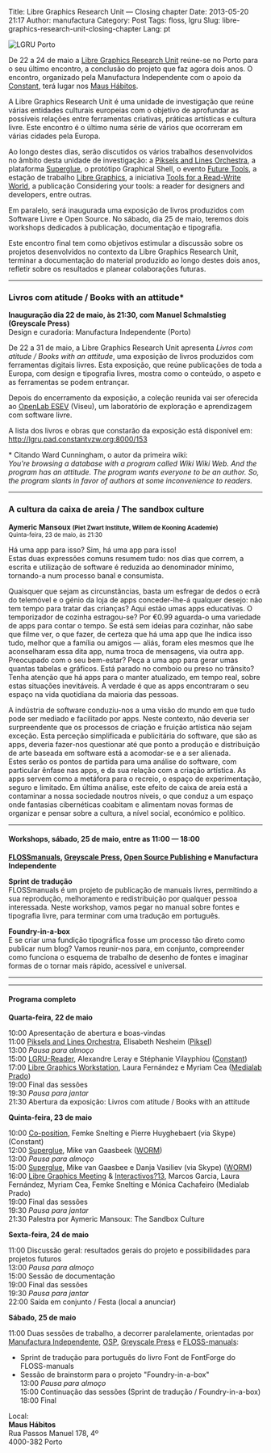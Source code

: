 Title: Libre Graphics Research Unit — Closing chapter
Date: 2013-05-20 21:17
Author: manufactura
Category: Post
Tags: floss, lgru
Slug: libre-graphics-research-unit-closing-chapter
Lang: pt

![](http://blog.manufacturaindependente.org/wp-content/uploads/2013/05/lgru-porto_11.jpg "LGRU Porto")

De 22 a 24 de maio a [Libre Graphics Research
Unit](http://lgru.net "Libre Graphics Research Unit") reúne-se no Porto
para o seu último encontro, a conclusão do projeto que faz agora dois
anos. O encontro, organizado pela Manufactura Independente com o apoio
da
[Constant](http://www.constantvzw.org "Constant Association for Art and Media"),
terá lugar nos [Maus
Hábitos](http://www.maushabitos.com/ "Maus Hábitos, Espaço de Intervenção Cultural").

A Libre Graphics Research Unit é uma unidade de investigação que reúne
várias entidades culturais europeias com o objetivo de aprofundar as
possíveis relações entre ferramentas criativas, práticas artísticas e
cultura livre. Este encontro é o último numa série de vários que
ocorreram em várias cidades pela Europa.

Ao longo destes dias, serão discutidos os vários trabalhos desenvolvidos
no âmbito desta unidade de investigação: a [Piksels and Lines
Orchestra](http://lgru.net/archives/5359), a plataforma
[Superglue](http://lgru.net/archives/5392), o protótipo Graphical Shell,
o evento [Future Tools](http://medialab-prado.es/article/lgm_2013), a
estação de trabalho [Libre Graphics](http://lgru.net/archives/5328), a
iniciativa [Tools for a Read-Write
World](http://medialab-prado.es/article/muestra_interactivos13), a
publicação Considering your tools: a reader for designers and
developers, entre outras.

Em paralelo, será inaugurada uma exposição de livros produzidos com
Software Livre e Open Source. No sábado, dia 25 de maio, teremos dois
workshops dedicados à publicação, documentação e tipografia.

Este encontro final tem como objetivos estimular a discussão sobre os
projetos desenvolvidos no contexto da Libre Graphics Research Unit,
terminar a documentação do material produzido ao longo destes dois anos,
refletir sobre os resultados e planear colaborações futuras.

* * * * *

### Livros com atitude / Books with an attitude\*

**Inauguração dia 22 de maio, às 21:30, com Manuel Schmalstieg
(Greyscale Press)**  
Design e curadoria: Manufactura Independente (Porto)

De 22 a 31 de maio, a Libre Graphics Research Unit apresenta *Livros com
atitude / Books with an attitude*, uma exposição de livros produzidos
com ferramentas digitais livres. Esta exposição, que reúne publicações
de toda a Europa, com design e tipografia livres, mostra como o
conteúdo, o aspeto e as ferramentas se podem entrançar.

Depois do encerramento da exposição, a coleção reunida vai ser oferecida
ao [OpenLab ESEV](http://openlab.esev.ipv.pt/) (Viseu), um laboratório
de exploração e aprendizagem com software livre.

A lista dos livros e obras que constarão da exposição está disponível
em: <http://lgru.pad.constantvzw.org:8000/153>

\* Citando Ward Cunningham, o autor da primeira wiki:  
*You're browsing a database with a program called Wiki Wiki Web. And
the program has an attitude. The program wants everyone to be an author.
So, the program slants in favor of authors at some inconvenience to
readers.*

* * * * *

### A cultura da caixa de areia / The sandbox culture

**Aymeric Mansoux <small>(Piet Zwart Institute, Willem de Kooning
Academie)</small>**  
<small>Quinta-feira, 23 de maio, às 21:30</small>

Há uma app para isso? Sim, há uma app para isso!  
Estas duas expressões comuns resumem tudo: nos dias que correm, a
escrita e utilização de software é reduzida ao denominador mínimo,
tornando-a num processo banal e consumista.

Quaisquer que sejam as circunstâncias, basta um esfregar de dedos o ecrã
do telemóvel e o génio da loja de apps conceder-lhe-á qualquer desejo:
não tem tempo para tratar das crianças? Aqui estão umas apps educativas.
O temporizador de cozinha estragou-se? Por €0.99 aguarda-o uma variedade
de apps para contar o tempo. Se está sem ideias para cozinhar, não sabe
que filme ver, o que fazer, de certeza que há uma app que lhe indica
isso tudo, melhor que a família ou amigos —  aliás, foram eles mesmos
que lhe aconselharam essa dita app, numa troca de mensagens, via outra
app. Preocupado com o seu bem-estar? Peça a uma app para gerar umas
quantas tabelas e gráficos. Está parado no comboio ou preso no trânsito?
Tenha atenção que há apps para o manter atualizado, em tempo real, sobre
estas situações inevitáveis. A verdade é que as apps encontraram o seu
espaço na vida quotidiana da maioria das pessoas.

A indústria de software conduziu-nos a uma visão do mundo em que tudo
pode ser mediado e facilitado por apps. Neste contexto, não deveria ser
surpreendente que os processos de criação e fruição artística não sejam
exceção. Esta perceção simplificada e publicitária do software, que são
as apps, deveria fazer-nos questionar até que ponto a produção e
distribuição de arte baseada em software está a acomodar-se e a ser
alienada.  
Estes serão os pontos de partida para uma análise do software, com
particular ênfase nas apps, e da sua relação com a criação artística. As
apps servem como a metáfora para o recreio, o espaço de experimentação,
seguro e limitado. Em última análise, este efeito de caixa de areia está
a contaminar a nossa sociedade noutros níveis, o que conduz a um espaço
onde fantasias cibernéticas coabitam e alimentam novas formas de
organizar e pensar sobre a cultura, a nível social, económico e
político.

* * * * *

#### Workshops, sábado, 25 de maio, entre as 11:00 — 18:00

**[FLOSSmanuals](http://flossmanuals.net "FLOSSmanuals"), [Greyscale
Press](http://greyscalepress.com "Greyscale Press"), [Open Source
Publishing](http://ospublish.constantvzw.org "Open Source Publishing") e
Manufactura Independente**

**Sprint de tradução**  
FLOSSmanuals é um projeto de publicação de manuais livres, permitindo a
sua reprodução, melhoramento e redistribuição por qualquer pessoa
interessada. Neste workshop, vamos pegar no manual sobre fontes e
tipografia livre, para terminar com uma tradução em português.

**Foundry-in-a-box**  
E se criar uma fundição tipográfica fosse um processo tão direto como
publicar num blog? Vamos reunir-nos para, em conjunto, compreender como
funciona o esquema de trabalho de desenho de fontes e imaginar formas de
o tornar mais rápido, acessível e universal.

* * * * *

* * * * *

#### Programa completo

**Quarta-feira, 22 de maio**

10:00 Apresentação de abertura e boas-vindas  
11:00 [Piksels and Lines Orchestra](http://lgru.net/archives/5359),
Elisabeth Nesheim ([Piksel](http://www.piksel.no))  
13:00 *Pausa para almoço*  
15:00 [LGRU-Reader](http://lgru.net/archives/5349), Alexandre Leray e
Stéphanie Vilayphiou ([Constant](http://www.constantvzw.org))  
17:00 [Libre Graphics Workstation](http://lgru.net/archives/5328),
Laura Fernández e Myriam Cea ([Medialab
Prado](http://medialab-prado.es))  
19:00 Final das sessões  
19:30 *Pausa para jantar*  
21:30 Abertura da exposição: Livros com atitude / Books with an
attitude

**Quinta-feira, 23 de maio**

10:00 [Co-position](http://lgru.net/archives/5220), Femke Snelting e
Pierre Huyghebaert (via Skype) (Constant)  
12:00 [Superglue](http://lgru.net/archives/5392), Mike van Gaasbeek
([WORM](http://www.worm.org))  
13:00 *Pausa para almoço*  
15:00 [Superglue](http://lgru.net/archives/5392), Mike van Gaasbee e
Danja Vasiliev (via Skype) ([WORM](http://www.worm.org))  
16:00 [Libre Graphics
Meeting](http://medialab-prado.es/article/lgm_2013) &
[Interactivos?13](http://medialab-prado.es/article/muestra_interactivos13),
Marcos Garcia, Laura Fernández, Myriam Cea, Femke Snelting e Mónica
Cachafeiro (Medialab Prado)  
19:00 Final das sessões  
19:30 *Pausa para jantar*  
21:30 Palestra por Aymeric Mansoux: The Sandbox Culture

**Sexta-feira, 24 de maio**

11:00 Discussão geral: resultados gerais do projeto e possibilidades
para projetos futuros  
13:00 *Pausa para almoço*  
15:00 Sessão de documentação  
19:00 Final das sessões  
19:30 *Pausa para jantar*  
22:00 Saída em conjunto / Festa (local a anunciar)

**Sábado, 25 de maio**

11:00 Duas sessões de trabalho, a decorrer paralelamente, orientadas por
[Manufactura Independente](http://manufacturaindependente.org),
[OSP](http://osp.constantvzw.org), [Greyscale
Press](http://greyscalepress.com) e
[FLOSS-manuals](http://flossmanuals.net/):  
- Sprint de tradução para português do livro Font de FontForge do
FLOSS-manuals  
- Sessão de brainstorm para o projeto "Foundry-in-a-box"  
13:00 *Pausa para almoço*  
15:00 Continuação das sessões (Sprint de tradução / Foundry-in-a-box)  
18:00 Final

Local:  
**Maus Hábitos**  
Rua Passos Manuel 178, 4º  
4000-382 Porto



